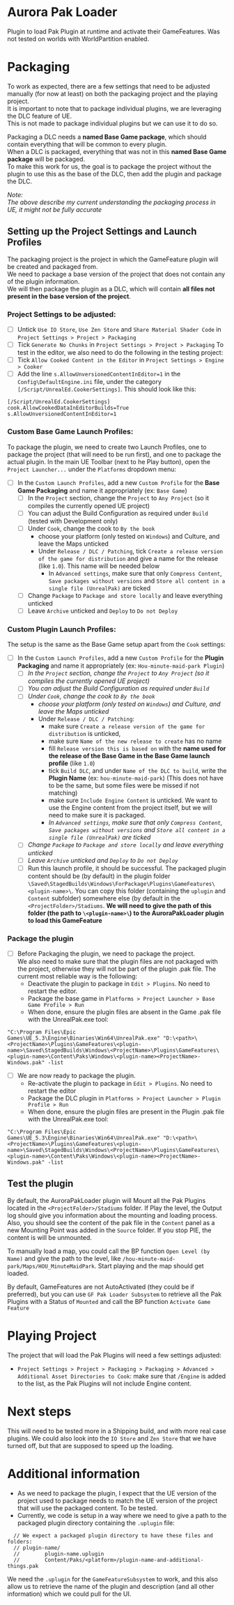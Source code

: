 # Aurora Pak Loader

Plugin to load Pak Plugin at runtime and activate their GameFeatures.
Was not tested on worlds with WorldPartition enabled.

# Packaging

To work as expected, there are a few settings that need to be adjusted manually (for now at least) on both the packaging project and the playing project.  
It is important to note that to package individual plugins, we are leveraging the DLC feature of UE.  
This is not made to package individual plugins but we can use it to do so.  

Packaging a DLC needs a **named Base Game package**, which should contain everything that will be common to every plugin.  
When a DLC is packaged, everything that was not in this **named Base Game package** will be packaged.  
To make this work for us, the goal is to package the project without the plugin to use this as the base of the DLC, then add the plugin and package the DLC.

*Note:  
The above describe my current understanding the packaging process in UE, it might not be fully accurate*

## Setting up the Project Settings and Launch Profiles

The packaging project is the project in which the GameFeature plugin will be created and packaged from.  
We need to package a base version of the project that does not contain any of the plugin information.  
We will then package the plugin as a DLC, which will contain **all files not present in the base version of the project**.


### Project Settings to be adjusted:
- [ ] Untick `Use IO Store`, `Use Zen Store` and `Share Material Shader Code` in `Project Settings > Project > Packaging`
- [ ] Tick `Generate No Chunks` in `Project Settings > Project > Packaging`
To test in the editor, we also need to do the following in the testing project:
- [ ] Tick `Allow Cooked Content in the Editor` in `Project Settings > Engine > Cooker`
- [ ] Add the line `s.AllowUnversionedContentInEditor=1` in the `Config\DefaultEngine.ini` file, under the category `[/Script/UnrealEd.CookerSettings]`. This should look like this:
```
[/Script/UnrealEd.CookerSettings]
cook.AllowCookedDataInEditorBuilds=True
s.AllowUnversionedContentInEditor=1
```


### Custom Base Game Launch Profiles:
To package the plugin, we need to create two Launch Profiles, one to package the project (that will need to be run first), and one to package the actual plugin.
In the main UE Toolbar (next to he Play button), open the `Project Launcher...` under the `Platforms` dropdown menu:
- [ ] In the `Custom Launch Profiles`, add a new `Custom Profile` for the **Base Game Packaging** and name it appropriately (ex: `Base Game`)
  - [ ] In the `Project` section, change the `Project` to `Any Project` (so it compiles the currently opened UE project)
  - [ ] You can adjust the Build Configuration as required under `Build` (tested with Development only)
  - [ ] Under `Cook`, change the cook to `By the book`
    - choose your platform (only tested on `Windows`) and Culture, and leave the Maps unticked
    - Under `Release / DLC / Patching`, tick `Create a release version of the game for distribution` and give a name for the release (like `1.0`). This name will be needed below
      - In `Advanced settings`, make sure that only `Compress Content`, `Save packages without versions` and `Store all content in a single file (UnrealPak)` are ticked
  - [ ] Change `Package` to `Package and store locally` and leave everything unticked
  - [ ] Leave `Archive` unticked and `Deploy` to `Do not Deploy`

### Custom Plugin Launch Profiles:
The setup is the same as the Base Game setup apart from the `Cook` settings:
- [ ] In the `Custom Launch Profiles`, add a new `Custom Profile` for the **Plugin Packaging** and name it appropriately (ex: `Hou-minute-maid-park Plugin`)
  - [ ] *In the `Project` section, change the `Project` to `Any Project` (so it compiles the currently opened UE project)*
  - [ ] *You can adjust the Build Configuration as required under `Build`*
  - [ ] *Under `Cook`, change the cook to `By the book`*
    - *choose your platform (only tested on `Windows`) and Culture, and leave the Maps unticked*
    - Under `Release / DLC / Patching`:
      - make sure `Create a release version of the game for distribution` is unticked, 
      - make sure `Name of the new release to create` has no name
      - fill `Release version this is based on` with the **name used for the release of the Base Game in the Base Game launch profile** (like `1.0`)
      - tick `Build DLC`, and under `Name of the DLC to build`, write the **Plugin Name** (ex: `hou-minute-maid-park`) (This does not have to be the same, but some files were be missed if not matching)
      - make sure `Include Engine Content` is unticked. We want to use the Engine content from the project itself, but we will need to make sure it is packaged.
      - *In `Advanced settings`, make sure that only `Compress Content`, `Save packages without versions` and `Store all content in a single file (UnrealPak)` are ticked*
  - [ ] *Change `Package` to `Package and store locally` and leave everything unticked*
  - [ ] *Leave `Archive` unticked and `Deploy` to `Do not Deploy`*
  - [ ] Run this launch profile, it should be successful. The packaged plugin content should be (by default) in the plugin folder `\Saved\StagedBuilds\Windows\ForPackage\Plugins\GameFeatures\<plugin-name>\`. You can copy this folder (containing the `uplugin` and `Content` subfolder) somewhere else (by default in the `<ProjectFolder>/Stadiums`. **We will need to give the path of this folder (the path to `\<plugin-name>\`) to the AuroraPakLoader plugin to load this GameFeature**

### Package the plugin

- [ ] Before Packaging the plugin, we need to package the project.  
We also need to make sure that the plugin files are not packaged with the project, otherwise they will not be part of the plugin .pak file.
The current most reliable way is the following:
  - Deactivate the plugin to package in `Edit > Plugins`. No need to restart the editor.
  - Package the base game in `Platforms > Project Launcher > Base Game Profile > Run`
  - When done, ensure the plugin files are absent in the Game .pak file with the UnrealPak.exe tool:
```
"C:\Program Files\Epic Games\UE_5.3\Engine\Binaries\Win64\UnrealPak.exe" "D:\<path>\<ProjectName>\Plugins\GameFeatures\<plugin-name>\Saved\StagedBuilds\Windows\<ProjectName>\Plugins\GameFeatures\<plugin-name>\Content\Paks\Windows\<plugin-name><ProjectName>-Windows.pak" -list
```
- [ ] We are now ready to package the plugin.
  - Re-activate the plugin to package in `Edit > Plugins`. No need to restart the editor
  - Package the DLC plugin in `Platforms > Project Launcher > Plugin Profile > Run`
  - When done, ensure the plugin files are present in the Plugin .pak file with the UnrealPak.exe tool:
```
"C:\Program Files\Epic Games\UE_5.3\Engine\Binaries\Win64\UnrealPak.exe" "D:\<path>\<ProjectName>\Plugins\GameFeatures\<plugin-name>\Saved\StagedBuilds\Windows\<ProjectName>\Plugins\GameFeatures\<plugin-name>\Content\Paks\Windows\<plugin-name><ProjectName>-Windows.pak" -list
```

## Test the plugin

By default, the AuroraPakLoader plugin will Mount all the Pak Plugins located in the `<ProjectFolder>/Stadiums` folder.
If Play the level, the Output log should give you information about the mounting and loading process. Also, you should see the content of the pak file in the `Content` panel as a new Mounting Point was added in the `Source` folder.
If you stop PIE, the content is will be unmounted.

To manually load a map, you could call the BP function `Open Level (by Name)` and give the path to the level, like `/hou-minute-maid-park/Maps/HOU_MinuteMaidPark`.
Start playing and the map should get loaded.

By default, GameFeatures are not AutoActivated (they could be if preferred), but you can use `GF Pak Loader Subsystem` to retrieve all the Pak Plugins with a Status of `Mounted` and call the BP function `Activate Game Feature`

# Playing Project

The project that will load the Pak Plugins will need a few settings adjusted:
- `Project Settings > Project > Packaging > Packaging > Advanced > Additional Asset Directories to Cook`: make sure that `/Engine` is added to the list, as the Pak Plugins will not include Engine content.
# Next steps

This will need to be tested more in a Shipping build, and with more real case plugins.
We could also look into the `IO Store` and `Zen Store` that we have turned off, but that are supposed to speed up the loading.

# Additional information

- As we need to package the plugin, I expect that the UE version of the project used to package needs to match the UE version of the project that will use the packaged content. To be tested.
- Currently, we code is setup in a way where we need to give a path to the packaged plugin directory containing the `.uplugin` file:
```
  // We expect a packaged plugin directory to have these files and folders:
  // plugin-name/
  //		plugin-name.uplugin
  //		Content/Paks/<platform>/plugin-name-and-additional-things.pak
```
We need the `.uplugin` for the `GameFeatureSubsystem` to work, and this also allow us to retrieve the name of the plugin and description (and all other information) which we could pull for the UI. 
